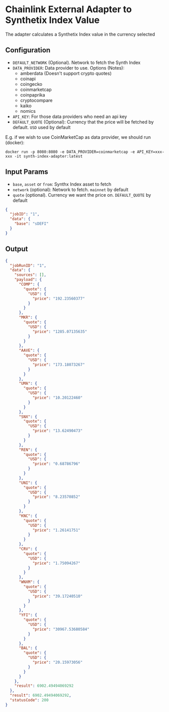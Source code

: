 # Chainlink External Adapter to Synthetix Index Value

The adapter calculates a Synthetix Index value in the currency selected

## Configuration

- `DEFAULT_NETWORK` (Optional). Network to fetch the Synth Index
- `DATA_PROVIDER`: Data provider to use. Options (Notes):
  - amberdata (Doesn't support crypto quotes)
  - coinapi
  - coingecko
  - coinmarketcap
  - coinpaprika
  - cryptocompare
  - kaiko
  - nomics
- `API_KEY`: For those data providers who need an api key
- `DEFAULT_QUOTE` (Optional): Currency that the price will be fetched by default. `USD` used by default

E.g. if we wish to use CoinMarketCap as data provider, we should run (docker):
```
docker run -p 8080:8080 -e DATA_PROVIDER=coinmarketcap -e API_KEY=xxx-xxx -it synth-index-adapter:latest
```

## Input Params

- `base`, `asset` or `from`: Synthx Index asset to fetch
- `network` (optional): Network to fetch. `mainnet` by default
- `quote` (optional). Currency we want the price on. `DEFAULT_QUOTE` by default


```json
{
  "jobID": "1",
  "data": {
    "base": "sDEFI"
  }
}
```

## Output

```json
{
  "jobRunID": "1",
  "data": {
    "sources": [],
    "payload": {
      "COMP": {
        "quote": {
          "USD": {
            "price": "192.23560377"
          }
        }
      },
      "MKR": {
        "quote": {
          "USD": {
            "price": "1285.07135635"
          }
        }
      },
      "AAVE": {
        "quote": {
          "USD": {
            "price": "173.18073267"
          }
        }
      },
      "UMA": {
        "quote": {
          "USD": {
            "price": "10.20122460"
          }
        }
      },
      "SNX": {
        "quote": {
          "USD": {
            "price": "13.62490473"
          }
        }
      },
      "REN": {
        "quote": {
          "USD": {
            "price": "0.68786796"
          }
        }
      },
      "UNI": {
        "quote": {
          "USD": {
            "price": "8.23570852"
          }
        }
      },
      "KNC": {
        "quote": {
          "USD": {
            "price": "1.26141751"
          }
        }
      },
      "CRV": {
        "quote": {
          "USD": {
            "price": "1.75094267"
          }
        }
      },
      "WNXM": {
        "quote": {
          "USD": {
            "price": "39.17240510"
          }
        }
      },
      "YFI": {
        "quote": {
          "USD": {
            "price": "30967.53680584"
          }
        }
      },
      "BAL": {
        "quote": {
          "USD": {
            "price": "20.15973056"
          }
        }
      }
    },
    "result": 6902.49494069292
  },
  "result": 6902.49494069292,
  "statusCode": 200
}
```
